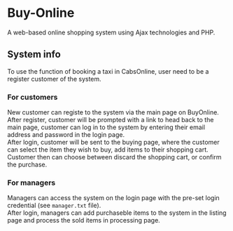 # Buy-Online
A web-based online shopping system using Ajax technologies and PHP.

## System info

To use the function of booking a taxi in CabsOnline, user need to be a register customer of the system.

### For customers
New customer can registe to the system via the main page on BuyOnline. <br>
After register, customer will be prompted with a link to head back to the main page, customer can log in to the system by entering their email address and password in the login page. <br>
After login, customer will be sent to the buying page, where the customer can select the item they wish to buy, add items to their shopping cart. <br>
Customer then can choose between discard the shopping cart, or confirm the purchase.

### For managers
Managers can access the system on the login page with the pre-set login credential (see `manager.txt` file). <br>
After login, managers can add purchaseble items to the system in the listing page and process the sold items in processing page. <br>

